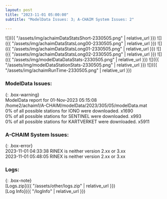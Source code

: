 ```yaml
---
layout: post
title: "2023-11-01 05:00:00"
subtitle: "ModelData Issues: 3; A-CHAIM System Issues: 2"

---
```


![]({{ "/assets/img/achaimDataStatsShort-2330505.png" | relative_url }})
![]({{ "/assets/img/achaimDataStatsLong00-2330505.png" | relative_url }})
![]({{ "/assets/img/achaimDataStatsLong01-2330505.png" | relative_url }})
![]({{ "/assets/img/achaimDataStatsLong02-2330505.png" | relative_url }})
![]({{ "/assets/img/modelDataDataStats-2330505.png" | relative_url }})
![]({{ "/assets/img/modelDataStationStats-2330505.png" | relative_url }})
![]({{ "/assets/img/achaimRunTime-2330505.png" | relative_url }})


### ModelData Issues:  
  
{: .box-warning}  
 ModelData report for 01-Nov-2023 05:15:08   
 /home2/achaim1/A-CHAIM/modelData/2023/305/05/modelData.mat   
 0% of all possible stations for IONO were downloaded. x1690   
 0% of all possible stations for SENTINEL were downloaded. x993   
 0% of all possible stations for KARTVERKET were downloaded. x5911   
  
### A-CHAIM System Issues:  
  
{: .box-error}  
2023-11-01 04:33:38 RINEX is neither version 2.xx or 3.xx  
2023-11-01 05:48:05 RINEX is neither version 2.xx or 3.xx  

### Logs:  
  
{: .box-note}  
[Logs.zip]({{ "/assets/other/logs.zip" | relative_url }})  
[Log Info]({{ "/logInfo" | relative_url }})  
